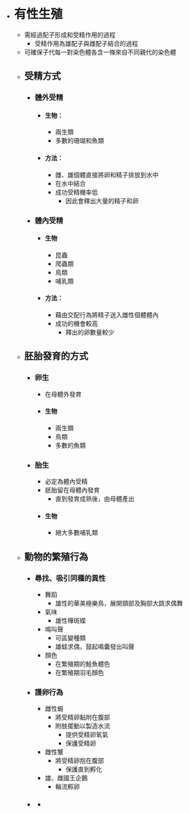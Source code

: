 - # 有性生殖
	- 需經過配子形成和受精作用的過程
		- 受精作用為雄配子與雌配子結合的過程
	- 可確保子代每一對染色體各含一條來自不同親代的染色體
	- ## 受精方式
		- ### 體外受精
			- #### 生物：
				- 兩生類
				- 多數的珊瑚和魚類
			- #### 方法：
				- 雌、雄個體直接將卵和精子排放到水中
				- 在水中結合
				- 成功受精機率低
					- 因此會釋出大量的精子和卵
		- ### 體內受精
			- #### 生物
				- 昆蟲
				- 爬蟲類
				- 鳥類
				- 哺乳類
			- #### 方法：
				- 藉由交配行為將精子送入雌性個體體內
				- 成功的機會較高
					- 釋出的卵數量較少
	- ## 胚胎發育的方式
		- ### 卵生
			- 在母體外發育
			- #### 生物
				- 兩生類
				- 鳥類
				- 多數的魚類
		- ### 胎生
			- 必定為體內受精
			- 胚胎留在母體內發育
				- 直到發育成熟後，由母體產出
			- #### 生物
				- 絕大多數哺乳類
	- ## 動物的繁殖行為
		- ### 尋找、吸引同種的異性
			- 舞蹈
				- 雄性的華美極樂鳥，展開頸部及胸部大跳求偶舞
			- 氣味
				- 雄性樺斑蝶
			- 鳴叫聲
				- 可區變種類
				- 雄蛙求偶，鼓起鳴囊發出叫聲
			- 顏色
				- 在繁殖期的鮭魚體色
				- 在繁殖期羽毛顏色
		- ### 護卵行為
			- 雌性蝦
				- 將受精卵黏附在腹部
				- 附肢擺動以製造水流
					- 提供受精卵氧氣
					- 保護受精卵
			- 雌性蟹
				- 將受精卵抱在腹部
					- 保護直到孵化
			- 雄、雌國王企鵝
				- 輪流孵卵
		- ###
			-